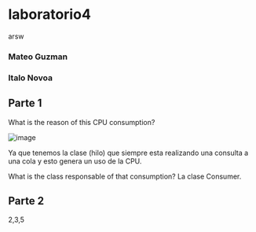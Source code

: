 # laboratorio4
arsw
### Mateo Guzman
### Italo Novoa


## Parte 1


What is the reason of this CPU consumption?

![image](https://user-images.githubusercontent.com/42522754/52665794-7c9e2d00-2eda-11e9-99a0-8822eeabf410.png)


Ya que tenemos la clase (hilo) que siempre esta realizando una consulta a una cola y esto genera un uso de la CPU.

What is the class responsable of that consumption?
La clase Consumer.

## Parte 2
2,3,5

